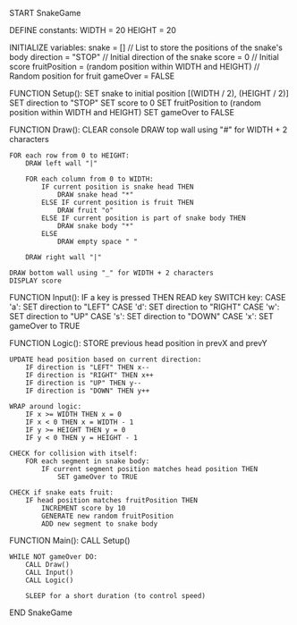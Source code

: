 START SnakeGame

DEFINE constants:
    WIDTH = 20
    HEIGHT = 20

INITIALIZE variables:
    snake = [] // List to store the positions of the snake's body
    direction = "STOP" // Initial direction of the snake
    score = 0 // Initial score
    fruitPosition = (random position within WIDTH and HEIGHT) // Random position for fruit
    gameOver = FALSE

FUNCTION Setup():
    SET snake to initial position [(WIDTH / 2), (HEIGHT / 2)]
    SET direction to "STOP"
    SET score to 0
    SET fruitPosition to (random position within WIDTH and HEIGHT)
    SET gameOver to FALSE

FUNCTION Draw():
    CLEAR console
    DRAW top wall using "#" for WIDTH + 2 characters
    
    FOR each row from 0 to HEIGHT:
        DRAW left wall "|"
        
        FOR each column from 0 to WIDTH:
            IF current position is snake head THEN
                DRAW snake head "*"
            ELSE IF current position is fruit THEN
                DRAW fruit "o"
            ELSE IF current position is part of snake body THEN
                DRAW snake body "*"
            ELSE
                DRAW empty space " "
        
        DRAW right wall "|"
    
    DRAW bottom wall using "_" for WIDTH + 2 characters
    DISPLAY score

FUNCTION Input():
    IF a key is pressed THEN
        READ key
        SWITCH key:
            CASE 'a': SET direction to "LEFT"
            CASE 'd': SET direction to "RIGHT"
            CASE 'w': SET direction to "UP"
            CASE 's': SET direction to "DOWN"
            CASE 'x': SET gameOver to TRUE

FUNCTION Logic():
    STORE previous head position in prevX and prevY
    
    UPDATE head position based on current direction:
        IF direction is "LEFT" THEN x--
        IF direction is "RIGHT" THEN x++
        IF direction is "UP" THEN y--
        IF direction is "DOWN" THEN y++
    
    WRAP around logic:
        IF x >= WIDTH THEN x = 0
        IF x < 0 THEN x = WIDTH - 1
        IF y >= HEIGHT THEN y = 0
        IF y < 0 THEN y = HEIGHT - 1
    
    CHECK for collision with itself:
        FOR each segment in snake body:
            IF current segment position matches head position THEN
                SET gameOver to TRUE
    
    CHECK if snake eats fruit:
        IF head position matches fruitPosition THEN
            INCREMENT score by 10
            GENERATE new random fruitPosition
            ADD new segment to snake body

FUNCTION Main():
    CALL Setup()
    
    WHILE NOT gameOver DO:
        CALL Draw()
        CALL Input()
        CALL Logic()
        
        SLEEP for a short duration (to control speed)

END SnakeGame
